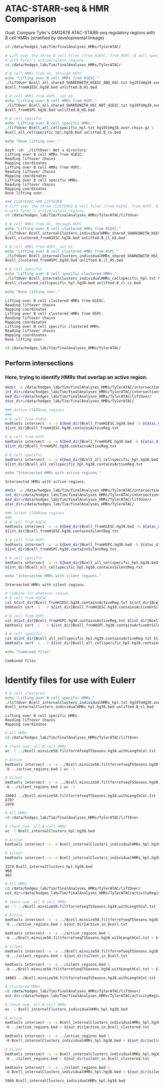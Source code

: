 # ATAC-STARR-seq & HMR Comparison
Goal: Compare Tyler's GM12878 ATAC-STARR-seq regulatory regions with B cell HMRs (stratified by developmental lineage) 


```bash
cd /data/hodges_lab/Tim/finalAnalyses_HMRs/TylerATAC/
```


```bash
# Lift over the three B cell files (from_H1ESC, from_HSPC, B cell specific) to hg38 for intersection
# with Tyler's active/silent regions.
cd /data/hodges_lab/Tim/finalAnalyses_HMRs/TylerATAC/

# B cell HMRs from H1, through HSPC
echo "Lifting over B cell HMRs from H1ESC."
./liftOver Bcell_all_shared_SHAREDWITH_H1ESC_AND_HSC.txt hg19ToHg38.over.chain.gz \
Bcell_fromH1ESC.hg38.bed unlifted.B_H1.bed

# B cell HMRs from HSPC, not H1
echo "Lifting over B cell HMRs from HSPC."
./liftOver Bcell_all_shared_SHAREDWITH_HSC_NOT_H1ESC.txt hg19ToHg38.over.chain.gz \
Bcell_fromHSPC.hg38.bed unlifted.B_HS.bed

# B cell specific 
echo "Lifting over B cell specific HMRs."
./liftOver Bcell_all_cellspecific_hpl.txt hg19ToHg38.over.chain.gz \
Bcell_all_cellspecific_hpl.hg38.bed unlifted.B_cs.bed

echo "Done lifting over."
```

    bash: cd: ./liftOver: Not a directory
    Lifting over B cell HMRs from H1ESC.
    Reading liftover chains
    Mapping coordinates
    Lifting over B cell HMRs from HSPC.
    Reading liftover chains
    Mapping coordinates
    Lifting over B cell specific HMRs.
    Reading liftover chains
    Mapping coordinates
    Done lifting over.



```bash
### CLUSTERED HMR LIFTOVER
# Lift over the three CLUSTERED B cell files (from_H1ESC, from_HSPC, B cell specific) to hg38 for intersection
# with Tyler's active/silent regions.
cd /data/hodges_lab/Tim/finalAnalyses_HMRs/TylerATAC/liftOver

# B cell HMRs from H1, through HSPC
echo "Lifting over B cell clustered HMRs from H1ESC."
./liftOver Bcell_internalClusters_individualHMRs_shared_SHAREDWITH_H1ESC_AND_HSC.txt hg19ToHg38.over.chain.gz \
Bcell_clustered_fromH1ESC.hg38.bed unlifted.B_cl_H1.bed

# B cell HMRs from HSPC, not H1
echo "Lifting over B cell clustered HMRs from HSPC."
./liftOver Bcell_internalClusters_individualHMRs_shared_SHAREDWITH_HSC_NOT_H1ESC.txt hg19ToHg38.over.chain.gz \
Bcell_clustered_fromHSPC.hg38.bed unlifted.B_cl_HS.bed

# B cell specific 
echo "Lifting over B cell specific clustered HMRs."
./liftOver Bcell_internalClusters_individualHMRs_cellspecific_hpl.txt hg19ToHg38.over.chain.gz \
Bcell_clustered_cellspecific_hpl.hg38.bed unlifted.B_cl_cs.bed

echo "Done lifting over."
```

    Lifting over B cell clustered HMRs from H1ESC.
    Reading liftover chains
    Mapping coordinates
    Lifting over B cell clustered HMRs from HSPC.
    Reading liftover chains
    Mapping coordinates
    Lifting over B cell specific clustered HMRs.
    Reading liftover chains
    Mapping coordinates
    Done lifting over.



```bash
cd /data/hodges_lab/Tim/finalAnalyses_HMRs/TylerATAC/
```

## Perform intersections
### Here, trying to identify HMRs that overlap an active region. 


```bash
mkdir -p /data/hodges_lab/Tim/finalAnalyses_HMRs/TylerATAC/intersections/
int_dir=/data/hodges_lab/Tim/finalAnalyses_HMRs/TylerATAC/intersections/
bed_dir=/data/hodges_lab/Tim/finalAnalyses_HMRs/TylerATAC/liftOver/
atac_dir=/data/hodges_lab/Tim/finalAnalyses_HMRs/TylerATAC/

### Active STARRseq regions
###
# B cell from H1ESC
bedtools intersect -u -a ${bed_dir}Bcell_fromH1ESC.hg38.bed -b ${atac_dir}active_regions.bed > \
${int_dir}Bcell_fromH1ESC.hg38.containsActiveReg.txt

# B cell from HSPC
bedtools intersect -u -a ${bed_dir}Bcell_fromHSPC.hg38.bed -b ${atac_dir}active_regions.bed > \
${int_dir}Bcell_fromHSPC.hg38.containsActiveReg.txt

# B cell specific
bedtools intersect -u -a ${bed_dir}Bcell_all_cellspecific_hpl.hg38.bed -b ${atac_dir}active_regions.bed > \
${int_dir}Bcell_all_cellspecific_hpl.hg38.containsActiveReg.txt

echo "Intersected HMRs with active regions."
```

    Intersected HMRs with active regions.



```bash
mkdir -p /data/hodges_lab/Tim/finalAnalyses_HMRs/TylerATAC/intersections/
int_dir=/data/hodges_lab/Tim/finalAnalyses_HMRs/TylerATAC/intersections/
bed_dir=/data/hodges_lab/Tim/finalAnalyses_HMRs/TylerATAC/liftOver/
atac_dir=/data/hodges_lab/Tim/finalAnalyses_HMRs/TylerATAC/

### Silent STARRseq regions
###
# B cell from H1ESC
bedtools intersect -u -a ${bed_dir}Bcell_fromH1ESC.hg38.bed -b ${atac_dir}silent_regions.bed > \
${int_dir}Bcell_fromH1ESC.hg38.containsSilentReg.txt

# B cell from HSPC
bedtools intersect -u -a ${bed_dir}Bcell_fromHSPC.hg38.bed -b ${atac_dir}silent_regions.bed > \
${int_dir}Bcell_fromHSPC.hg38.containsSilentReg.txt

# B cell specific
bedtools intersect -u -a ${bed_dir}Bcell_all_cellspecific_hpl.hg38.bed -b ${atac_dir}silent_regions.bed > \
${int_dir}Bcell_all_cellspecific_hpl.hg38.containsSilentReg.txt

echo "Intersected HMRs with silent regions."
```

    Intersected HMRs with silent regions.



```bash
# Combine for whatever reason.
# B cell from H1ESC
cat ${int_dir}Bcell_fromH1ESC.hg38.containsActiveReg.txt ${int_dir}Bcell_fromH1ESC.hg38.containsSilentReg.txt | \
bedtools sort -i - > ${int_dir}Bcell_fromH1ESC.hg38.containsActiveOrSilentReg.txt

# B cell from HSPC
cat ${int_dir}Bcell_fromHSPC.hg38.containsActiveReg.txt ${int_dir}Bcell_fromHSPC.hg38.containsSilentReg.txt | \
bedtools sort -i - > ${int_dir}Bcell_fromHSPC.hg38.containsActiveOrSilentReg.txt

# B cell specific
cat ${int_dir}Bcell_all_cellspecific_hpl.hg38.containsActiveReg.txt ${int_dir}Bcell_all_cellspecific_hpl.hg38.containsSilentReg.txt | \
bedtools sort -i - > ${int_dir}Bcell_all_cellspecific_hpl.hg38.containsActiveOrSilentReg.txt

echo "Combined files"
```

    Combined files


# Identify files for use with Eulerr


```bash
# B cell clustered 
echo "Lifting over B cell specific HMRs."
./liftOver Bcell_internalClusters_individualHMRs_hpl.txt hg19ToHg38.over.chain.gz \
Bcell_internalClusters_individualHMRs_hpl.hg38.bed unlifted.B_cl.bed
```

    Lifting over B cell specific HMRs.
    Reading liftover chains
    Mapping coordinates



```bash
# All HMRs
cd /data/hodges_lab/Tim/finalAnalyses_HMRs/TylerATAC/liftOver

# Check num. all B cell HMRs
wc -l ../Bcell.minsize50.filtforrefseqTSSexons.hg38.withLengthCol.txt

# Active
bedtools intersect -u -a ../Bcell.minsize50.filtforrefseqTSSexons.hg38.withLengthCol.txt \
-b ../active_regions.bed | wc -l 

# Silent
bedtools intersect -u -a ../Bcell.minsize50.filtforrefseqTSSexons.hg38.withLengthCol.txt \
-b ../silent_regions.bed | wc -l 

```

    34003 ../Bcell.minsize50.filtforrefseqTSSexons.hg38.withLengthCol.txt
    4797
    2478



```bash
# All HMRs
cd /data/hodges_lab/Tim/finalAnalyses_HMRs/TylerATAC/liftOver

# Check num. all B cell HMRs
wc -l Bcell_internalClusters_hpl.hg38.bed

# Active
bedtools intersect -u -a Bcell_internalClusters_individualHMRs_hpl.hg38.bed -b ../active_regions.bed | wc -l 

# Silent
bedtools intersect -u -a Bcell_internalClusters_individualHMRs_hpl.hg38.bed -b ../silent_regions.bed | wc -l 

```

    1574 Bcell_internalClusters_hpl.hg38.bed
    968
    462



```bash
# All HMRs
cd /data/hodges_lab/Tim/finalAnalyses_HMRs/TylerATAC/liftOver/
out_dir=/data/hodges_lab/Tim/finalAnalyses_HMRs/TylerATAC/activityRegions_forEulerr/

# Check num. all B cell HMRs
wc -l ../Bcell.minsize50.filtforrefseqTSSexons.hg38.withLengthCol.txt

# Active
bedtools intersect -u -a ../Bcell.minsize50.filtforrefseqTSSexons.hg38.withLengthCol.txt \
-b ../active_regions.bed > ${out_dir}active_in_Bcell.txt

bedtools intersect -v -a ../active_regions.bed \
-b ../Bcell.minsize50.filtforrefseqTSSexons.hg38.withLengthCol.txt > ${out_dir}active_not_Bcell.txt

# Silent
bedtools intersect -u -a ../Bcell.minsize50.filtforrefseqTSSexons.hg38.withLengthCol.txt \
-b ../silent_regions.bed > ${out_dir}silent_in_Bcell.txt

bedtools intersect -v -a ../silent_regions.bed \
-b ../Bcell.minsize50.filtforrefseqTSSexons.hg38.withLengthCol.txt > ${out_dir}silent_not_Bcell.txt

```

    34003 ../Bcell.minsize50.filtforrefseqTSSexons.hg38.withLengthCol.txt



```bash
# Clustered HMRs
cd /data/hodges_lab/Tim/finalAnalyses_HMRs/TylerATAC/liftOver/
out_dir=/data/hodges_lab/Tim/finalAnalyses_HMRs/TylerATAC/activityRegions_forEulerr/

# Check num. all B cell HMRs
wc -l Bcell_internalClusters_individualHMRs_hpl.hg38.bed

# Active
bedtools intersect -u -a Bcell_internalClusters_individualHMRs_hpl.hg38.bed \
-b ../active_regions.bed > ${out_dir}active_in_Bcell_clustered.txt

bedtools intersect -v -a ../active_regions.bed \
-b Bcell_internalClusters_individualHMRs_hpl.hg38.bed > ${out_dir}active_not_Bcell_clustered.txt

# Silent
bedtools intersect -u -a Bcell_internalClusters_individualHMRs_hpl.hg38.bed \
-b ../silent_regions.bed > ${out_dir}silent_in_Bcell_clustered.txt

bedtools intersect -v -a ../silent_regions.bed \
-b Bcell_internalClusters_individualHMRs_hpl.hg38.bed > ${out_dir}silent_not_Bcell_clustered.txt

```

    5960 Bcell_internalClusters_individualHMRs_hpl.hg38.bed



```bash

```


```bash

```
